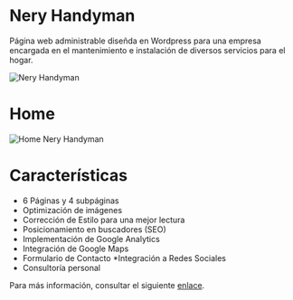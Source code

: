 # Nery Handyman
Página web administrable diseñda en Wordpress para una empresa encargada en el mantenimiento e instalación de diversos servicios para el hogar.

![Nery Handyman](https://agenda89.files.wordpress.com/2016/11/nery-handyman-mockup.png?w=924&h=562) 

# Home

![Home Nery Handyman](https://agenda89.files.wordpress.com/2016/11/nery-the-handyman.png?w=924&h=2352) 

# Características

* 6 Páginas y 4 subpáginas
* Optimización de imágenes
* Corrección de Estilo para una mejor lectura
* Posicionamiento en buscadores (SEO)
* Implementación de Google Analytics
* Integración de Google Maps
* Formulario de Contacto
*Integración a Redes Sociales
* Consultoría personal

Para más información, consultar el siguiente [enlace](https://agenda89.wordpress.com/2016/11/18/nery-handyman-revisamos-lo-que-trae-la-web/).
